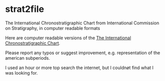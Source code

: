# strat2file
The International Chronostratigraphic Chart from International Commission on Stratigraphy, in computer readable formats

Here are computer readable versions of the [The International Chronostratigraphic Chart](http://www.stratigraphy.org/ICSchart/ChronostratChart2018-08.jpg). 

Please report any typos or suggest improvement, e.g. representation of the american  subperiods. 

I used an hour or more top search the internet, but I couldnøt find what I was looking for.  
